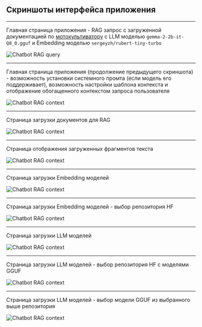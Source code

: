 
## Скриншоты интерфейса приложения

---
Главная страница приложения - RAG запрос с загруженной документацией по [мотокультиватору](https://huter.ru/userfiles/Паспорта/Мотокультиваторы/Pasport-huter-MK-7000-7800.pdf) с LLM моделью `gemma-2-2b-it-Q8_0.gguf` и Embedding моделью `sergeyzh/rubert-tiny-turbo`

![Chatbot RAG query](./screenshots/chatbot_rag_query.png)

---
Главная страница приложения (продолжение предыдущего скриншота) - возможность установки системного промта (если модель его поддерживает), возможность настройки шаблона контекста и отображение обогащенного контекстом запроса пользователя

![Chatbot RAG context](./screenshots/chatbot_rag_context.png)


---
Страница загрузки документов для RAG

![Chatbot RAG context](./screenshots/load_docs_tab.png)


---
Страница отображения загруженных фрагментов текста

![Chatbot RAG context](./screenshots/view_docs_tab.png)

---
Страница загрузки Embedding моделей

![Chatbot RAG context](./screenshots/load_embed_tab.png)


---
Страница загрузки Embedding моделей - выбор репозитория HF

![Chatbot RAG context](./screenshots/load_embed_tab_select_repo.png)


---
Страница загрузки LLM моделей

![Chatbot RAG context](./screenshots/load_llm_tab.png)


---
Страница загрузки LLM моделей - выбор репозитория HF с моделями GGUF

![Chatbot RAG context](./screenshots/load_llm_tab_select_repo.png)


---
Страница загрузки LLM моделей - выбор модели GGUF из выбранного выше репозитория

![Chatbot RAG context](./screenshots/load_llm_tab_select_gguf.png)

